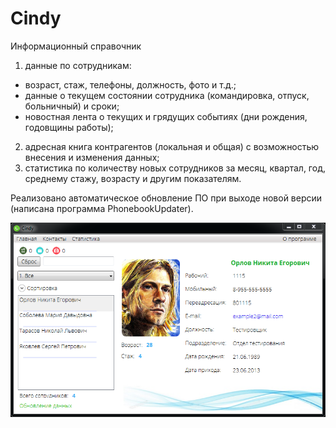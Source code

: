 # Cindy
Информационный справочник

1) данные по сотрудникам: 
- возраст, стаж, телефоны, должность, фото и т.д.;
- данные о текущем состоянии сотрудника (командировка, отпуск, больничный) и сроки;
- новостная лента о текущих и грядущих событиях (дни рождения, годовщины работы);
2)  адресная книга контрагентов (локальная и общая) с возможностью внесения и изменения данных;
3) статистика по количеству новых сотрудников за месяц, квартал, год, среднему стажу, возрасту и другим показателям.

Реализовано автоматическое обновление ПО при выходе новой версии (написана программа PhonebookUpdater).

![Image alt](https://github.com/Samoykin/Cindy/raw/master/example.png)
